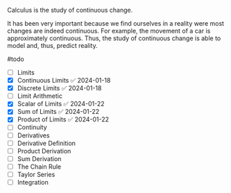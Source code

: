 Calculus is the study of continuous change.

It has been very important because we find ourselves in a reality were most changes are indeed continuous.
For example, the movement of a car is approximately continuous.
Thus, the study of continuous change is able to model and, thus, predict reality.

#todo 
- [ ] Limits
- [x] Continuous Limits ✅ 2024-01-18
- [x] Discrete Limits ✅ 2024-01-18
- [ ] Limit Arithmetic
- [x] Scalar of Limits ✅ 2024-01-22
- [x] Sum of Limits ✅ 2024-01-22
- [x] Product of Limits ✅ 2024-01-22
- [ ] Continuity
- [ ] Derivatives
- [ ] Derivative Definition
- [ ] Product Derivation
- [ ] Sum Derivation
- [ ] The Chain Rule
- [ ] Taylor Series
- [ ] Integration